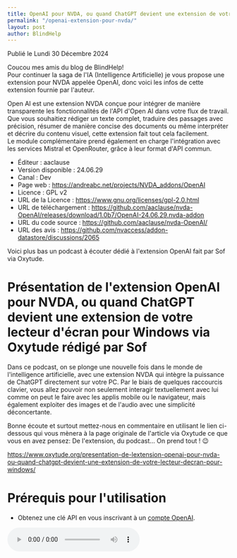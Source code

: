 ```yaml
---
title: OpenAI pour NVDA, ou quand ChatGPT devient une extension de votre lecteur d'écran pour Windows par Oxytude
permalink: "/openai-extension-pour-nvda/"
layout: post
author: BlindHelp
---
```


<footer>Publié le Lundi 30 Décembre 2024</footer>


Coucou mes amis du blog de BlindHelp!    
Pour continuer la saga de l'IA (Intelligence Artificielle) je vous propose une extension pour NVDA appelée OpenAI, donc voici les infos de cette extension fournie par l'auteur.

Open AI est une extension NVDA conçue pour intégrer de manière transparente les fonctionnalités de l'API d'Open AI dans votre flux de travail. Que vous souhaitiez rédiger un texte complet, traduire des passages avec précision, résumer de manière concise des documents ou même interpréter et décrire du contenu visuel, cette extension fait tout cela facilement.    
Le module complémentaire prend également en charge l'intégration avec les services Mistral et OpenRouter, grâce à leur format d'API commun.    

* Éditeur : aaclause
* Version disponible : 24.06.29
* Canal : Dev
* Page web : <https://andreabc.net/projects/NVDA_addons/OpenAI>
* Licence : GPL v2
* URL de la Licence : <https://www.gnu.org/licenses/gpl-2.0.html>
* URL de téléchargement : <https://github.com/aaclause/nvda-OpenAI/releases/download/1.0b7/OpenAI-24.06.29.nvda-addon>
* URL du code source : <https://github.com/aaclause/nvda-OpenAI/>
* URL des avis : <https://github.com/nvaccess/addon-datastore/discussions/2065>

Voici plus bas un podcast à écouter dédié à l'extension OpenAI fait par Sof via Oxytude.

# Présentation de l'extension OpenAI pour NVDA, ou quand ChatGPT devient une extension de votre lecteur d'écran pour Windows  via Oxytude rédigé par Sof

Dans ce podcast, on se plonge une nouvelle fois dans le monde de l'intelligence artificielle, avec une extension NVDA qui intègre la puissance de ChatGPT directement sur votre PC. Par le biais de quelques raccourcis clavier, vous allez pouvoir non seulement interagir textuellement avec lui comme on peut le faire avec les applis mobile ou le navigateur, mais également exploiter des images et de l'audio avec une simplicité déconcertante.    

Bonne écoute et surtout mettez-nous en commentaire en utilisant le lien ci-dessous qui vous mènera à la page originale de l'article via Oxytude ce que vous en avez pensez: De l'extension, du podcast… On prend tout ! 😉    

<https://www.oxytude.org/presentation-de-lextension-openai-pour-nvda-ou-quand-chatgpt-devient-une-extension-de-votre-lecteur-decran-pour-windows/>

# Prérequis pour l'utilisation

* Obtenez une clé API en vous inscrivant à un [compte OpenAI](https://platform.openai.com/api-keys).




<audio controls="controls">
<source src="https://www.oxytude.org/audio/2024/24-04_nvda_openai.mp3" type="audio/mp3" />
Votre navigateur ne supporte pas le tag <audio>.
</audio>




# Source de l'info :

[OXYTUDE](https://www.oxytude.org/)    
Accessibilité, informatique et nouvelles technologies    


---


Je vous souhaite une bonne utilisation de l'extension OpenAI pour NVDA !    
Bonne découverte !    
@+    
BlindHelp!    

---

Nous espérons vous revoir bientôt sur le      
[Blog de BlindHelp!](http://blindhelp.blogspot.fr/)                    
ou sur  votre nouvel espace via GitHub:                     
[BlindHelp.github.io](https://blindhelp.github.io)                    

---
